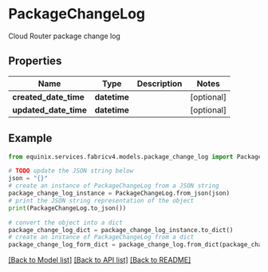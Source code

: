 # PackageChangeLog

Cloud Router package change log

## Properties

Name | Type | Description | Notes
------------ | ------------- | ------------- | -------------
**created_date_time** | **datetime** |  | [optional] 
**updated_date_time** | **datetime** |  | [optional] 

## Example

```python
from equinix.services.fabricv4.models.package_change_log import PackageChangeLog

# TODO update the JSON string below
json = "{}"
# create an instance of PackageChangeLog from a JSON string
package_change_log_instance = PackageChangeLog.from_json(json)
# print the JSON string representation of the object
print(PackageChangeLog.to_json())

# convert the object into a dict
package_change_log_dict = package_change_log_instance.to_dict()
# create an instance of PackageChangeLog from a dict
package_change_log_form_dict = package_change_log.from_dict(package_change_log_dict)
```
[[Back to Model list]](../README.md#documentation-for-models) [[Back to API list]](../README.md#documentation-for-api-endpoints) [[Back to README]](../README.md)


